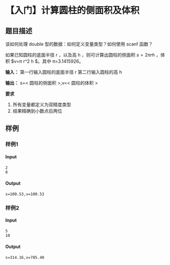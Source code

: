 # 【入门】计算圆柱的侧面积及体积

## 题目描述

该如何处理 double 型的数据：如何定义变量类型？如何使用 scanf 函数？

如果已知圆柱的底面半径 r ，以及高 h ，则可计算出圆柱的侧面积 $s=2πrh$ ，体积 $v=π r^2 h $。其中 π=3.1415926。

**输入：**
第一行输入圆柱的底面半径 r
第二行输入圆柱的高 h

**输出：**
s=< 圆柱的侧面积 >,v=< 圆柱的体积 >

**要求**

1. 所有变量都定义为双精度类型
2. 结果精确到小数点后两位

## 样例

### 样例1

#### Input

```
2
8
```

#### Output

```
s=100.53,v=100.53
```

### 样例2

#### Input

```
5
10
```

#### Output

```
s=314.16,v=785.40
```

